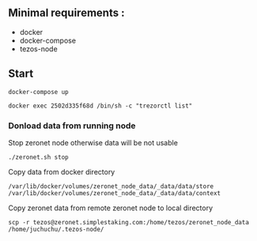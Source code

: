 ## Minimal requirements : ## 

* docker 
* docker-compose 
* tezos-node  

## Start ## 

```
docker-compose up
```

```
docker exec 2502d335f68d /bin/sh -c "trezorctl list"
```

### Donload data from running node  ### 


Stop zeronet node otherwise data will be not usable

```
./zeronet.sh stop
```

Copy data from docker directory



```
/var/lib/docker/volumes/zeronet_node_data/_data/data/store
/var/lib/docker/volumes/zeronet_node_data/_data/data/context
```


Copy zeronet data from remote zeronet node to local directory
```
scp -r tezos@zeronet.simplestaking.com:/home/tezos/zeronet_node_data /home/juchuchu/.tezos-node/
```
